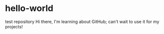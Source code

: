 # hello-world
test repository
Hi there, I'm learning about GitHub; can't wait to use it for my projects!
